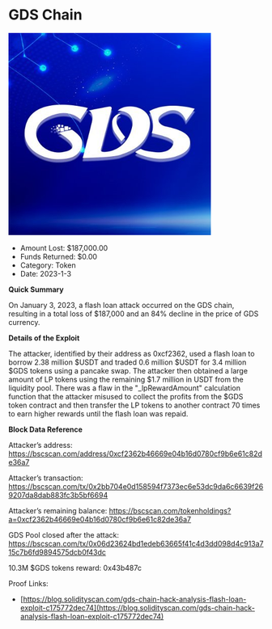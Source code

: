 # GDS Chain
![GDS Chain](/rektimages/GDS-Chain.png)
- Amount Lost: $187,000.00
- Funds Returned: $0.00
- Category: Token
- Date: 2023-1-3

**Quick Summary**

On January 3, 2023, a flash loan attack occurred on the GDS chain, resulting in a total loss of $187,000 and an 84% decline in the price of GDS currency.

  


 **Details of the Exploit**

The attacker, identified by their address as 0xcf2362, used a flash loan to borrow 2.38 million $USDT and traded 0.6 million $USDT for 3.4 million $GDS tokens using a pancake swap. The attacker then obtained a large amount of LP tokens using the remaining $1.7 million in USDT from the liquidity pool. There was a flaw in the "_lpRewardAmount" calculation function that the attacker misused to collect the profits from the $GDS token contract and then transfer the LP tokens to another contract 70 times to earn higher rewards until the flash loan was repaid.

  


 **Block Data Reference**

Attacker’s address: https://bscscan.com/address/0xcf2362b46669e04b16d0780cf9b6e61c82de36a7

Attacker’s transaction: https://bscscan.com/tx/0x2bb704e0d158594f7373ec6e53dc9da6c6639f269207da8dab883fc3b5bf6694

Attacker’s remaining balance: https://bscscan.com/tokenholdings?a=0xcf2362b46669e04b16d0780cf9b6e61c82de36a7

GDS Pool closed after the attack: https://bscscan.com/tx/0x06d23624bd1edeb63665f41c4d3dd098d4c913a715c7b6fd9894575dcb0f43dc

10.3M $GDS tokens reward: 0x43b487c


Proof Links:
- [https://blog.solidityscan.com/gds-chain-hack-analysis-flash-loan-exploit-c175772dec74](https://blog.solidityscan.com/gds-chain-hack-analysis-flash-loan-exploit-c175772dec74)


